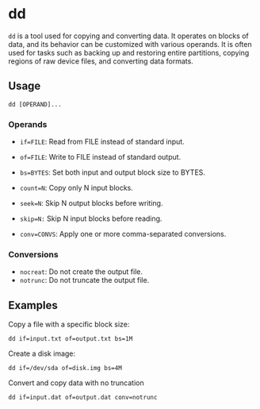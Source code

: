 # dd

`dd` is a tool used for copying and converting data. It operates on blocks of data, and its behavior can be customized
with various operands. It is often used for tasks such as backing up and restoring entire
partitions, copying regions of raw device files, and converting data formats.

## Usage

```console
dd [OPERAND]...
```

### Operands

- `if=FILE`: Read from FILE instead of standard input.

- `of=FILE`: Write to FILE instead of standard output.

- `bs=BYTES`: Set both input and output block size to BYTES.

- `count=N`: Copy only N input blocks.

- `seek=N`: Skip N output blocks before writing.

- `skip=N:` Skip N input blocks before reading.

- `conv=CONVS`: Apply one or more comma-separated conversions.

### Conversions

- `nocreat`: Do not create the output file.
- `notrunc`: Do not truncate the output file.

## Examples

Copy a file with a specific block size:

```console
dd if=input.txt of=output.txt bs=1M
```

Create a disk image:

```console
dd if=/dev/sda of=disk.img bs=4M
```

Convert and copy data with no truncation

```console
dd if=input.dat of=output.dat conv=notrunc
```

